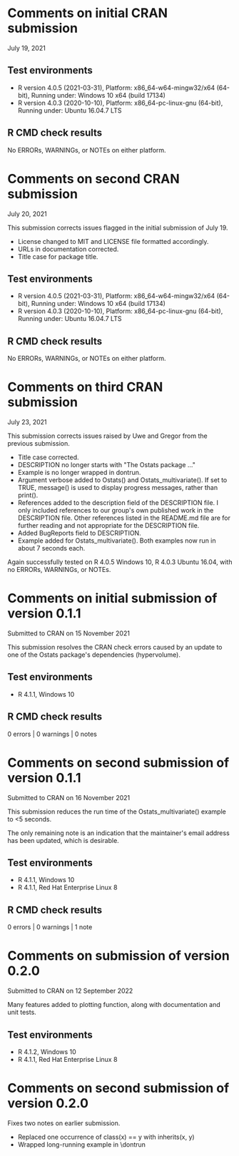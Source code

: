 # Comments on initial CRAN submission

July 19, 2021

## Test environments

- R version 4.0.5 (2021-03-31), Platform: x86_64-w64-mingw32/x64 (64-bit), Running under: Windows 10 x64 (build 17134)
- R version 4.0.3 (2020-10-10), Platform: x86_64-pc-linux-gnu (64-bit), Running under: Ubuntu 16.04.7 LTS

## R CMD check results

No ERRORs, WARNINGs, or NOTEs on either platform.

# Comments on second CRAN submission

July 20, 2021

This submission corrects issues flagged in the initial submission of July 19.

- License changed to MIT and LICENSE file formatted accordingly.
- URLs in documentation corrected.
- Title case for package title.

## Test environments

- R version 4.0.5 (2021-03-31), Platform: x86_64-w64-mingw32/x64 (64-bit), Running under: Windows 10 x64 (build 17134)
- R version 4.0.3 (2020-10-10), Platform: x86_64-pc-linux-gnu (64-bit), Running under: Ubuntu 16.04.7 LTS

## R CMD check results

No ERRORs, WARNINGs, or NOTEs on either platform.

# Comments on third CRAN submission

July 23, 2021

This submission corrects issues raised by Uwe and Gregor from the previous submission.

- Title case corrected.
- DESCRIPTION no longer starts with "The Ostats package ..."
- Example is no longer wrapped in dontrun.
- Argument verbose added to Ostats() and Ostats_multivariate(). If set to TRUE, message() is used to display progress messages, rather than print().
- References added to the description field of the DESCRIPTION file. I only included references to our group's own published work in the DESCRIPTION file. Other references listed in the README.md file are for further reading and not appropriate for the DESCRIPTION file.
- Added BugReports field to DESCRIPTION.
- Example added for Ostats_multivariate(). Both examples now run in about 7 seconds each.

Again successfully tested on R 4.0.5 Windows 10, R 4.0.3 Ubuntu 16.04, with no ERRORs, WARNINGs, or NOTEs.

# Comments on initial submission of version 0.1.1

Submitted to CRAN on 15 November 2021

This submission resolves the CRAN check errors caused by an update to one of the Ostats package's dependencies (hypervolume).

## Test environments

- R 4.1.1, Windows 10

## R CMD check results

0 errors | 0 warnings | 0 notes

# Comments on second submission of version 0.1.1

Submitted to CRAN on 16 November 2021

This submission reduces the run time of the Ostats_multivariate() example to <5 seconds.

The only remaining note is an indication that the maintainer's email address has been updated, which is desirable.

## Test environments

- R 4.1.1, Windows 10
- R 4.1.1, Red Hat Enterprise Linux 8

## R CMD check results

0 errors | 0 warnings | 1 note

# Comments on submission of version 0.2.0

Submitted to CRAN on 12 September 2022

Many features added to plotting function, along with documentation and unit tests.

## Test environments

- R 4.1.2, Windows 10
- R 4.1.1, Red Hat Enterprise Linux 8

# Comments on second submission of version 0.2.0

Fixes two notes on earlier submission.

- Replaced one occurrence of class(x) == y with inherits(x, y)
- Wrapped long-running example in \dontrun
